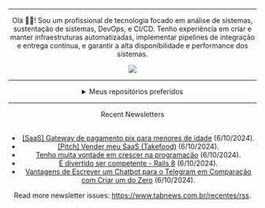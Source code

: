 <div align="center">
<hr>
<p>Olá 👋🏾! Sou um profissional de tecnologia focado em análise de sistemas, sustentação de sistemas, DevOps, e CI/CD. Tenho experiência em criar e manter infraestruturas automatizadas, implementar pipelines de integração e entrega contínua, e garantir a alta disponibilidade e performance dos sistemas.</p>
  <img src="https://media.giphy.com/media/yAGIvCiwPJn5C/giphy.gif">
<hr>
  <details>
  <summary>Meus repositórios preferidos</summary>
  <br />
  Alguns dos meus melhores repositórios:
  <br />
<br />
  <ul><li><a href=https://github.com/KubeNerd/aluratube target="_blank" rel="noopener noreferrer">KubeNerd/aluratube</a> (<b>0</b> ✨ and <b>0</b> 🍴): Aluratube - Desenvolvido durante a imersão React da Alura no final de 2022</li><li><a href=https://github.com/KubeNerd/nlw-ia target="_blank" rel="noopener noreferrer">KubeNerd/nlw-ia</a> (<b>0</b> ✨ and <b>0</b> 🍴): Projeto desenvolvido durante a NLW IA - Usando a API da OPENAI</li><li><a href=https://github.com/KubeNerd/nlw-journey-ia target="_blank" rel="noopener noreferrer">KubeNerd/nlw-journey-ia</a> (<b>0</b> ✨ and <b>0</b> 🍴): NLW IA - Agent de viagens usando python + langchain + GPT</li>
<li>More coming soon :).</li>
</ul>
  </details>
  <hr/>
    <summary>Recent Newsletters</summary>
  <br />
  <ul>
    <li><a href=https://www.tabnews.com.br/rafadev22/saas-gateway-de-pagamento-pix-para-menores-de-idade target="_blank" rel="noopener noreferrer">[SaaS] Gateway de pagamento pix para menores de idade</a> (6/10/2024).</li><li><a href=https://www.tabnews.com.br/rafinhahdc19/pitch-vender-meu-saas-takefood target="_blank" rel="noopener noreferrer">[Pitch] Vender meu SaaS (Takefood)</a> (6/10/2024).</li><li><a href=https://www.tabnews.com.br/celoneto/tenho-muita-vontade-em-crescer-na-programacao target="_blank" rel="noopener noreferrer">Tenho muita vontade em crescer na programação</a> (6/10/2024).</li><li><a href=https://www.tabnews.com.br/KitsuneSemCalda/e-divertido-ser-competente-rails-8 target="_blank" rel="noopener noreferrer">É divertido ser competente - Rails 8</a> (6/10/2024).</li><li><a href=https://www.tabnews.com.br/telegram/vantagens-de-escrever-um-chatbot-para-o-telegram-em-comparacao-com-criar-um-do-zero target="_blank" rel="noopener noreferrer">Vantagens de Escrever um Chatbot para o Telegram em Comparação com Criar um do Zero</a> (6/10/2024).</li>
  </ul>
<p>Read more newsletter issues: <a href="https://www.tabnews.com.br/recentes/rss">https://www.tabnews.com.br/recentes/rss</a>.</p>
  </details>
